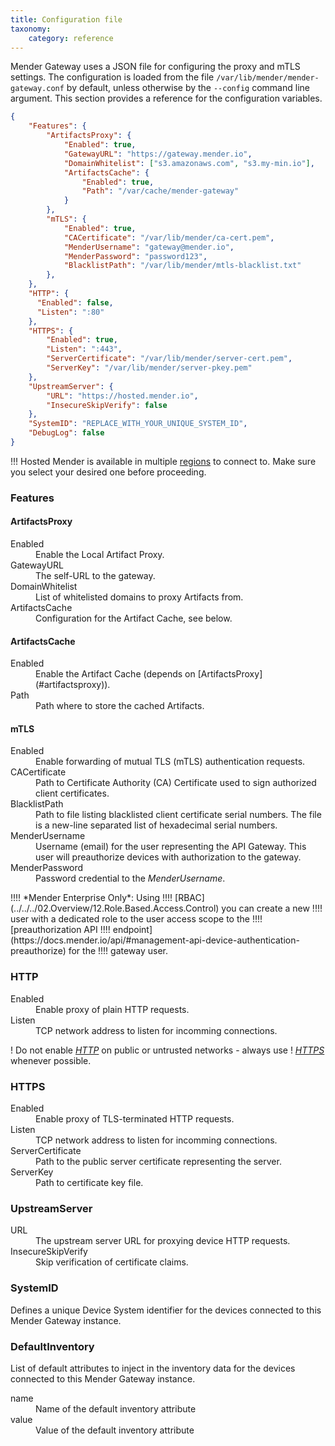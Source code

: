 ```yaml
---
title: Configuration file
taxonomy:
    category: reference
---
```


Mender Gateway uses a JSON file for configuring the proxy and mTLS settings. The
configuration is loaded from the file `/var/lib/mender/mender-gateway.conf` by
default, unless otherwise by the `--config` command line argument. This section
provides a reference for the configuration variables.

```json
{
    "Features": {
        "ArtifactsProxy": {
            "Enabled": true,
            "GatewayURL": "https://gateway.mender.io",
            "DomainWhitelist": ["s3.amazonaws.com", "s3.my-min.io"],
            "ArtifactsCache": {
                "Enabled": true,
                "Path": "/var/cache/mender-gateway"
            }
        },
        "mTLS": {
            "Enabled": true,
            "CACertificate": "/var/lib/mender/ca-cert.pem",
            "MenderUsername": "gateway@mender.io",
            "MenderPassword": "password123",
            "BlacklistPath": "/var/lib/mender/mtls-blacklist.txt"
        },
    },
    "HTTP": {
      "Enabled": false,
      "Listen": ":80"
    },
    "HTTPS": {
        "Enabled": true,
        "Listen": ":443",
        "ServerCertificate": "/var/lib/mender/server-cert.pem",
        "ServerKey": "/var/lib/mender/server-pkey.pem"
    },
    "UpstreamServer": {
        "URL": "https://hosted.mender.io",
        "InsecureSkipVerify": false
    },
    "SystemID": "REPLACE_WITH_YOUR_UNIQUE_SYSTEM_ID",
    "DebugLog": false
}
```

!!! Hosted Mender is available in multiple [regions](/11.General/00.Hosted-Mender-regions/docs.md) to connect to. Make sure you select your desired one before proceeding.

### Features

#### ArtifactsProxy
<dl>
<dt>Enabled</dt> <dd>Enable the Local Artifact Proxy.</dd>
<dt>GatewayURL</dt> <dd>The self-URL to the gateway.</dd>
<dt>DomainWhitelist</dt> <dd>List of whitelisted domains to proxy Artifacts from.</dd>
<dt>ArtifactsCache</dt> <dd>Configuration for the Artifact Cache, see below.</dd>
</dl>

#### ArtifactsCache
<dl>
<dt>Enabled</dt> <dd>Enable the Artifact Cache (depends on [ArtifactsProxy](#artifactsproxy)).</dd>
<dt>Path</dt> <dd>Path where to store the cached Artifacts.</dd>
</dl>

#### mTLS
<dl>
<dt>Enabled</dt> <dd>Enable forwarding of mutual TLS (mTLS) authentication requests.</dd>
<dt>CACertificate</dt> <dd>Path to Certificate Authority (CA) Certificate used
to sign authorized client certificates.</dd>
<dt>BlacklistPath</dt> <dd>Path to file listing blacklisted client certificate serial numbers.
The file is a new-line separated list of hexadecimal serial numbers.</dd>
<dt>MenderUsername</dt> <dd>Username (email) for the user representing the API Gateway.
This user will preauthorize devices with authorization to the gateway.
</dd>
<dt>MenderPassword</dt> <dd>Password credential to the <em>MenderUsername</em>.</dd>
</dl>
!!!! *Mender Enterprise Only*: Using
!!!! [RBAC](../../../02.Overview/12.Role.Based.Access.Control) you can create a new
!!!! user with a dedicated role to the user access scope to the
!!!! [preauthorization API
!!!! endpoint](https://docs.mender.io/api/#management-api-device-authentication-preauthorize) for the
!!!! gateway user.

### HTTP
<dl>
<dt>Enabled</dt> <dd>Enable proxy of plain HTTP requests.</dd>
<dt>Listen</dt> <dd>TCP network address to listen for incomming connections.</dd>
</dl>

! Do not enable [*HTTP*](#http) on public or untrusted networks - always use
! [*HTTPS*](#https) whenever possible.

### HTTPS
<dl>
<dt>Enabled</dt> <dd>Enable proxy of TLS-terminated HTTP requests.</dd>
<dt>Listen</dt> <dd>TCP network address to listen for incomming connections.</dd>
<dt>ServerCertificate</dt> <dd>Path to the public server certificate representing the server.</dd>
<dt>ServerKey</dt> <dd>Path to certificate key file.</dd>
</dl>

### UpstreamServer
<dl>
<dt>URL</dt> <dd>The upstream server URL for proxying device HTTP requests.</dd>
<dt>InsecureSkipVerify</dt> <dd>Skip verification of certificate claims.</dd>
</dl>

### SystemID
Defines a unique Device System identifier for the devices connected to this Mender Gateway instance.

### DefaultInventory
List of default attributes to inject in the inventory data for the devices connected to this Mender Gateway instance.
<dl>
<dt>name</dt> <dd>Name of the default inventory attribute</dd>
<dt>value</dt> <dd>Value of the default inventory attribute</dd>
</dl>
